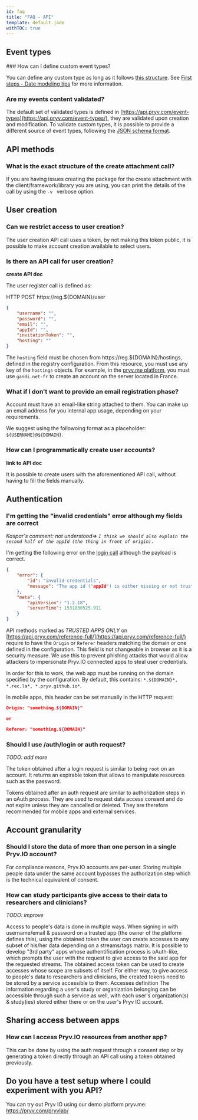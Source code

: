 ```yaml
---
id: faq
title: "FAQ - API"
template: default.jade
withTOC: true
---
```


## Event types

### How can I define custom event types?

You can define any custom type as long as it follows [this structure](http://api.pryv.com/event-types/#basics). See [First steps - Date modeling tips](http://api.pryv.com/getting-started/pryvme/#data-modelling-tips/) for more information.

### Are my events content validated?

The default set of validated types is defined in [https://api.pryv.com/event-types](https://api.pryv.com/event-types/), they are validated upon creation and modification. To validate custom types, it is possible to provide a different source of event types, following the [JSON schema format](https://api.pryv.com/event-types/#format-specification).

## API methods

### What is the exact structure of the create attachment call?

If you are having issues creating the package for the create attachment with the client/framework/library you are using, you can print the details of the call by using the `-v ` verbose option.

## User creation

### Can we restrict access to user creation?

The user creation API call uses a token, by not making this token public, it is possible to make account creation available to select users.

### Is there an API call for user creation?

**create API doc**

The user register call is defined as:

HTTP POST https://reg.${DOMAIN}/user

```json
{
    "username": "",
    "password": "",
    "email": "",
    "appId": "",
    "invitationToken": "",
    "hosting": ""
}
```

The `hosting`  field must be chosen from https://reg.${DOMAIN}/hostings, defined in the registry configuration. From this resource, you must use any key of the `hostings` objects. For example, in the [pryv.me platform](https://reg.pryv.me/hostings), you must use `gandi.net-fr` to create an account on the server located in France.

### What if I don't want to provide an email registration phase?

Account must have an email-like string attached to them. You can make up an email address for you internal app usage, depending on your requirements.

We suggest using the followoing format as a placeholder: `${USERNAME}@${DOMAIN}`.

### How can I programmatically create user accounts?

**link to API doc**

It is possible to create users with the aforementioned API call, without having to fill the fields manually.

## Authentication

### I'm getting the "invalid credentials" error although my fields are correct

*Kaspar's comment: not understood=> `I think we should also explain the second half of the appId (the thing in front of origin).`*

I'm getting the following error on the [login call](https://api.pryv.com/reference-full/#login-user) although the payload is correct.

```json
{
    "error": {
        "id": "invalid-credentials",
        "message": "The app id ("appId") is either missing or not trusted."
    },
    "meta": {
        "apiVersion": "1.2.18",
        "serverTime": 1531830525.911
    }
}
```

API methods marked as *TRUSTED APPS ONLY* on [https://api.pryv.com/reference-full/](https://api.pryv.com/reference-full/) require to have the `Origin` or `Referer` headers matching the domain or one defined in the configuration. This field is not changeable in browser as it is a security measure. We use this to prevent phishing attacks that would allow attackers to impersonate Pryv.IO connected apps to steal user credentials.

In order for this to work, the web app must be running on the domain specified by the configuration. By default, this contains: `*.${DOMAIN}*, *.rec.la*, *.pryv.github.io*`.

In mobile apps, this header can be set manually in the HTTP request:

```json
Origin: "something.${DOMAIN}"

or

Referer: "something.${DOMAIN}"
```

### Should I use /auth/login or auth request?

*TODO: add more*

The token obtained after a login request is similar to being `root` on an account. It returns an expirable token that allows to manipulate resources such as the password.

Tokens obtained after an auth request are similar to authorization steps in an oAuth process. They are used to request data access consent and do not expire unless they are cancelled or deleted. They are therefore recommended for mobile apps and external services.

## Account granularity

### Should I store the data of more than one person in a single Pryv.IO account?

For compliance reasons, Pryv.IO accounts are per-user. Storing multiple people data under the same account bypasses the authorization step which is the technical equivalent of consent.

### How can study participants give access to their data to researchers and clinicians?

*TODO: improve*

Access to people's data is done in multiple ways. When signing in with username/email & password on a trusted app (the owner of the platform defines this), using the obtained token the user can create accesses to any subset of his/her data depending on a streams/tags matrix.
It is possible to develop "3rd party" apps whose authentification process is oAuth-like, which prompts the user with the request to give access to the said app for the requested streams. The obtained access token can be used to create accesses whose scope are subsets of itself.
For either way, to give access to people's data to researchers and clinicians, the created tokens need to be stored by a service accessible to them.
Accesses definition
The information regarding a user's study or organization belonging can be accessible through such a service as well, with each user's organization(s) & study(ies) stored either there or on the user's Pryv IO account.

## Sharing access between apps

### How can I access Pryv.IO resources from another app?

This can be done by using the auth request through a consent step or by generating a token directly through an API call using a token obtained previously.

## Do you have a test setup where I could experiment with you API?

You can try out Pryv IO using our demo platform pryv.me: https://pryv.com/pryvlab/

